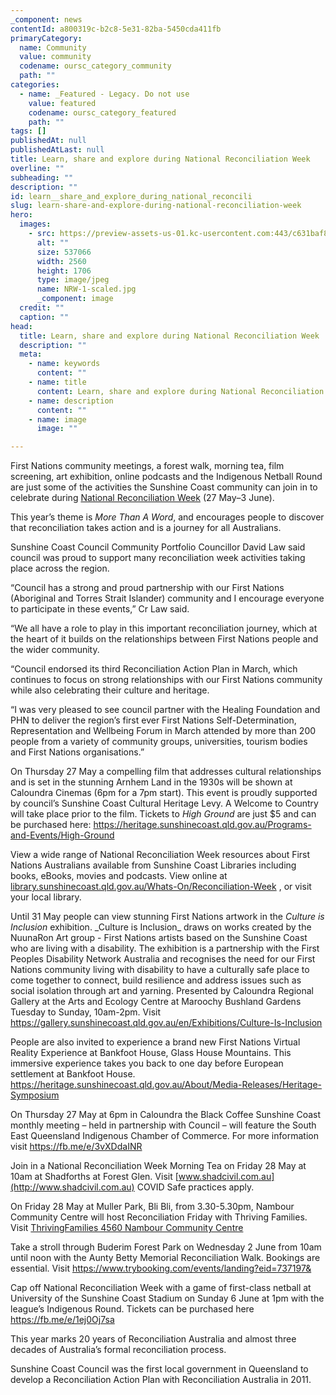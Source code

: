 ```yaml
---
_component: news
contentId: a800319c-b2c8-5e31-82ba-5450cda411fb
primaryCategory:
  name: Community
  value: community
  codename: oursc_category_community
  path: ""
categories:
  - name: _Featured - Legacy. Do not use
    value: featured
    codename: oursc_category_featured
    path: ""
tags: []
publishedAt: null
publishedAtLast: null
title: Learn, share and explore during National Reconciliation Week
overline: ""
subheading: ""
description: ""
id: learn__share_and_explore_during_national_reconcili
slug: learn-share-and-explore-during-national-reconciliation-week
hero:
  images:
    - src: https://preview-assets-us-01.kc-usercontent.com:443/c631baf8-1b46-001f-580c-d0001b68b4a8/a1fe4f42-8840-40b7-85e9-0f4a6caeb222/NRW-1-scaled.jpg
      alt: ""
      size: 537066
      width: 2560
      height: 1706
      type: image/jpeg
      name: NRW-1-scaled.jpg
      _component: image
  credit: ""
  caption: ""
head:
  title: Learn, share and explore during National Reconciliation Week
  description: ""
  meta:
    - name: keywords
      content: ""
    - name: title
      content: Learn, share and explore during National Reconciliation Week
    - name: description
      content: ""
    - name: image
      image: ""

---
```

First Nations community meetings, a forest walk, morning tea, film screening, art exhibition, online podcasts and the Indigenous Netball Round are just some of the activities the Sunshine Coast community can join in to celebrate during [National Reconciliation Week](https://www.reconciliation.org.au/national-reconciliation-week/)
&#x20;(27 May–3 June).

This year’s theme is *More Than A Word*, and encourages people to discover that reconciliation takes action and is a journey for all Australians.

Sunshine Coast Council Community Portfolio Councillor David Law said council was proud to support many reconciliation week activities taking place across the region.

“Council has a strong and proud partnership with our First Nations (Aboriginal and Torres Strait Islander) community and I encourage everyone to participate in these events,” Cr Law said.

“We all have a role to play in this important reconciliation journey, which at the heart of it builds on the relationships between First Nations people and the wider community.

“Council endorsed its third Reconciliation Action Plan in March, which continues to focus on strong relationships with our First Nations community while also celebrating their culture and heritage. 

“I was very pleased to see council partner with the Healing Foundation and PHN to deliver the region’s first ever First Nations Self-Determination, Representation and Wellbeing Forum in March attended by more than 200 people from a variety of community groups, universities, tourism bodies and First Nations organisations.”

On Thursday 27 May a compelling film that addresses cultural relationships and is set in the stunning Arnhem Land in the 1930s will be shown at Caloundra Cinemas (6pm for a 7pm start). This event is proudly supported by council’s Sunshine Coast Cultural Heritage Levy. A Welcome to Country will take place prior to the film. Tickets to *High Ground* are just $5 and can be purchased here: <https://heritage.sunshinecoast.qld.gov.au/Programs-and-Events/High-Ground>


View a wide range of National Reconciliation Week resources about First Nations Australians available from Sunshine Coast Libraries including books, eBooks, movies and podcasts. View online at [library.sunshinecoast.qld.gov.au/Whats-On/Reconciliation-Week](https://library.sunshinecoast.qld.gov.au/Whats-On/Reconciliation-Week)
, or visit your local library.

Until 31 May people can view stunning First Nations artwork in the *Culture is Inclusion* exhibition. \_Culture is Inclusion\_ draws on works created by the NuunaRon Art group - First Nations artists based on the Sunshine Coast who are living with a disability. The exhibition is a partnership with the First Peoples Disability Network Australia and recognises the need for our First Nations community living with disability to have a culturally safe place to come together to connect, build resilience and address issues such as social isolation through art and yarning. Presented by Caloundra Regional Gallery at the Arts and Ecology Centre at Maroochy Bushland Gardens Tuesday to Sunday, 10am-2pm. Visit <https://gallery.sunshinecoast.qld.gov.au/en/Exhibitions/Culture-Is-Inclusion>


People are also invited to experience a brand new First Nations Virtual Reality Experience at Bankfoot House, Glass House Mountains. This immersive experience takes you back to one day before European settlement at Bankfoot House. <https://heritage.sunshinecoast.qld.gov.au/About/Media-Releases/Heritage-Symposium>


On Thursday 27 May at 6pm in Caloundra the Black Coffee Sunshine Coast monthly meeting – held in partnership with Council – will feature the South East Queensland Indigenous Chamber of Commerce. For more information visit <https://fb.me/e/3vXDdaINR>


Join in a National Reconciliation Week Morning Tea on Friday 28 May at 10am at Shadforths at Forest Glen. Visit [www.shadcivil.com.au](http://www.shadcivil.com.au)
&#x20;COVID Safe practices apply.

On Friday 28 May at Muller Park, Bli Bli, from 3.30-5.30pm, Nambour Community Centre will host Reconciliation Friday with Thriving Families. Visit [ThrivingFamilies 4560 Nambour Community Centre](https://www.thrivingfamilies4560.org/)


Take a stroll through Buderim Forest Park on Wednesday 2 June from 10am until noon with the Aunty Betty Memorial Reconciliation Walk. Bookings are essential. Visit <https://www.trybooking.com/events/landing?eid=737197&>


Cap off National Reconciliation Week with a game of first-class netball at University of the Sunshine Coast Stadium on Sunday 6 June at 1pm with the league’s Indigenous Round. Tickets can be purchased here <https://fb.me/e/1ej0Oj7sa>


This year marks 20 years of Reconciliation Australia and almost three decades of Australia’s formal reconciliation process.

Sunshine Coast Council was the first local government in Queensland to develop a Reconciliation Action Plan with Reconciliation Australia in 2011.
